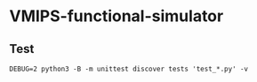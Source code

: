 # VMIPS-functional-simulator

## Test

```
DEBUG=2 python3 -B -m unittest discover tests 'test_*.py' -v
```

